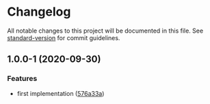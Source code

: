 # Changelog

All notable changes to this project will be documented in this file. See [standard-version](https://github.com/conventional-changelog/standard-version) for commit guidelines.

## 1.0.0-1 (2020-09-30)


### Features

* first implementation ([576a33a](https://github.com/dnlup/agent-11/commit/576a33a618e3d9c810430d573f33de2b89346e46))

